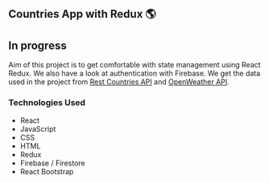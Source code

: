 ## Countries App with Redux &#127758;

## In progress 

Aim of this project is to get comfortable with state management using React Redux. We also have a look at authentication with Firebase.
We get the data used in the project from [Rest Countries API](https://restcountries.com/) and [OpenWeather API](https://openweathermap.org/). 

### Technologies Used
- React 
- JavaScript
- CSS
- HTML
- Redux
- Firebase / Firestore
- React Bootstrap
